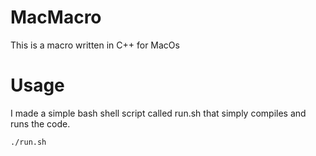 # MacMacro

This is a macro written in C++ for MacOs

# Usage

I made a simple bash shell script called run.sh that simply compiles and runs the code. 

```shellcode
./run.sh
```